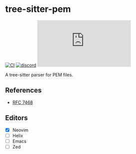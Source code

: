 # tree-sitter-pem

[![CI][ci]](https://github.com/tree-sitter-grammars/tree-sitter-pem/actions)
[![discord][discord]](https://discord.gg/w7nTvsVJhm)
[![matrix][matrix]](https://matrix.to/#/#tree-sitter-chat:matrix.org)

A tree-sitter parser for PEM files.

## References

* [RFC 7468](https://www.rfc-editor.org/info/rfc7468)

## Editors

- [x] Neovim
- [ ] Helix
- [ ] Emacs
- [ ] Zed

[ci]: https://img.shields.io/github/actions/workflow/status/tree-sitter-grammars/tree-sitter-pem/ci.yml?logo=github&label=CI
[discord]: https://img.shields.io/discord/1063097320771698699?logo=discord&label=discord
[matrix]: https://img.shields.io/matrix/tree-sitter-chat%3Amatrix.org?logo=matrix&label=matrix
